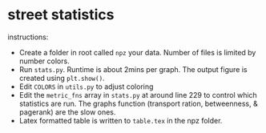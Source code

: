 # street statistics

instructions:

* Create a folder in root called `npz` your data. Number of files is limited by number colors.
* Run `stats.py`. Runtime is about 2mins per graph. The output figure is created using `plt.show()`.
* Edit `COLORS` in `utils.py` to adjust coloring
* Edit the `metric_fns` array in `stats.py` at around line 229 to control which statistics are run. The graphs function (transport ration, betweenness, & pagerank) are the slow ones.
* Latex formatted table is written to `table.tex` in the npz folder.
